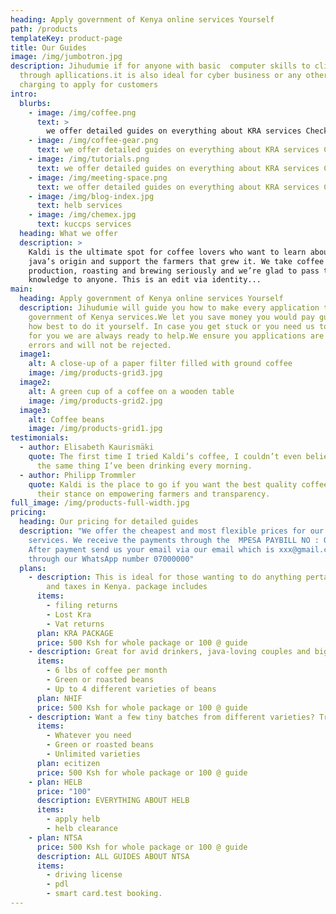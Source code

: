 ```yaml
---
heading: Apply government of Kenya online services Yourself
path: /products
templateKey: product-page
title: Our Guides
image: /img/jumbotron.jpg
description: Jihudumie if for anyone with basic  computer skills to click
  through apllications.it is also ideal for cyber business or any other person
  charging to apply for customers
intro:
  blurbs:
    - image: /img/coffee.png
      text: >
        we offer detailed guides on everything about KRA services Check our posts
    - image: /img/coffee-gear.png
      text: we offer detailed guides on everything about KRA services Check our posts
    - image: /img/tutorials.png
      text: we offer detailed guides on everything about KRA services Check our posts
    - image: /img/meeting-space.png
      text: we offer detailed guides on everything about KRA services Check our posts
    - image: /img/blog-index.jpg
      text: helb services
    - image: /img/chemex.jpg
      text: kuccps services
  heading: What we offer
  description: >
    Kaldi is the ultimate spot for coffee lovers who want to learn about their
    java’s origin and support the farmers that grew it. We take coffee
    production, roasting and brewing seriously and we’re glad to pass that
    knowledge to anyone. This is an edit via identity...
main:
  heading: Apply government of Kenya online services Yourself
  description: Jihudumie will guide you how to make every application to access
    government of Kenya services.We let you save money you would pay guiding you
    how best to do it yourself. In case you get stuck or you need us to do it
    for you we are always ready to help.We ensure you applications are free of
    errors and will not be rejected.
  image1:
    alt: A close-up of a paper filter filled with ground coffee
    image: /img/products-grid3.jpg
  image2:
    alt: A green cup of a coffee on a wooden table
    image: /img/products-grid2.jpg
  image3:
    alt: Coffee beans
    image: /img/products-grid1.jpg
testimonials:
  - author: Elisabeth Kaurismäki
    quote: The first time I tried Kaldi’s coffee, I couldn’t even believe that was
      the same thing I’ve been drinking every morning.
  - author: Philipp Trommler
    quote: Kaldi is the place to go if you want the best quality coffee. I love
      their stance on empowering farmers and transparency.
full_image: /img/products-full-width.jpg
pricing:
  heading: Our pricing for detailed guides
  description: "We offer the cheapest and most flexible prices for our guides and
    services. We receive the payments through the  MPESA PAYBILL NO : 00000 .
    After payment send us your email via our email which is xxx@gmail.com or
    through our WhatsApp number 07000000"
  plans:
    - description: This is ideal for those wanting to do anything pertaining revenue
        and taxes in Kenya. package includes
      items:
        - filing returns
        - Lost Kra
        - Vat returns
      plan: KRA PACKAGE
      price: 500 Ksh for whole package or 100 @ guide
    - description: Great for avid drinkers, java-loving couples and bigger crowds
      items:
        - 6 lbs of coffee per month
        - Green or roasted beans
        - Up to 4 different varieties of beans
      plan: NHIF
      price: 500 Ksh for whole package or 100 @ guide
    - description: Want a few tiny batches from different varieties? Try our custom plan
      items:
        - Whatever you need
        - Green or roasted beans
        - Unlimited varieties
      plan: ecitizen
      price: 500 Ksh for whole package or 100 @ guide
    - plan: HELB
      price: "100"
      description: EVERYTHING ABOUT HELB
      items:
        - apply helb
        - helb clearance
    - plan: NTSA
      price: 500 Ksh for whole package or 100 @ guide
      description: ALL GUIDES ABOUT NTSA
      items:
        - driving license
        - pdl
        - smart card.test booking.
---
```

